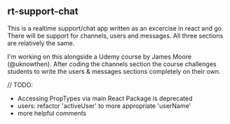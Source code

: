 ## rt-support-chat

This is a realtime support/chat app written as an excercise in react and go. There will be support for channels, users and messages. All three sections are relatively the same.

I'm working on this alongside a Udemy course by James Moore (@uknowthen). After coding the channels section the course challenges students to write the users & messages sections completely on their own.

// TODO: 
+ Accessing PropTypes via main React Package is deprecated
+ users: refactor 'activeUser' to more appropriate 'userName'
+ more helpful comments